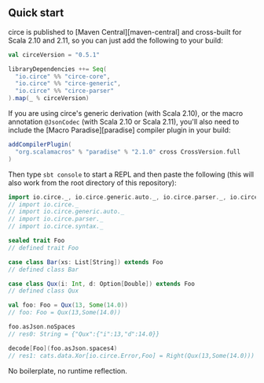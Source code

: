 ## Quick start

circe is published to [Maven Central][maven-central] and cross-built for Scala 2.10 and 2.11, so
you can just add the following to your build:

```scala
val circeVersion = "0.5.1"

libraryDependencies ++= Seq(
  "io.circe" %% "circe-core",
  "io.circe" %% "circe-generic",
  "io.circe" %% "circe-parser"
).map(_ % circeVersion)
```

If you are using circe's generic derivation (with Scala 2.10), or the macro annotation `@JsonCodec` (with
Scala 2.10 or Scala 2.11), you'll also need to include the [Macro Paradise][paradise] compiler
plugin in your build:

```scala
addCompilerPlugin(
  "org.scalamacros" % "paradise" % "2.1.0" cross CrossVersion.full
)
```

Then type `sbt console` to start a REPL and then paste the following (this will also work from the
root directory of this repository):

```scala
import io.circe._, io.circe.generic.auto._, io.circe.parser._, io.circe.syntax._
// import io.circe._
// import io.circe.generic.auto._
// import io.circe.parser._
// import io.circe.syntax._

sealed trait Foo
// defined trait Foo

case class Bar(xs: List[String]) extends Foo
// defined class Bar

case class Qux(i: Int, d: Option[Double]) extends Foo
// defined class Qux

val foo: Foo = Qux(13, Some(14.0))
// foo: Foo = Qux(13,Some(14.0))

foo.asJson.noSpaces
// res0: String = {"Qux":{"i":13,"d":14.0}}

decode[Foo](foo.asJson.spaces4)
// res1: cats.data.Xor[io.circe.Error,Foo] = Right(Qux(13,Some(14.0)))
```

No boilerplate, no runtime reflection.
